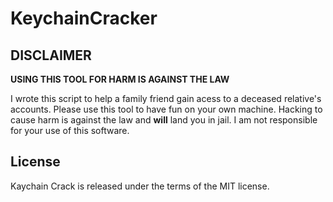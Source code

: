 KeychainCracker
===============

DISCLAIMER
----------

**USING THIS TOOL FOR HARM IS AGAINST THE LAW**

I wrote this script to help a family friend gain acess to a deceased relative's accounts. Please use this tool to have fun on your own machine. Hacking to cause harm is against the law and **will** land you in jail. I am not responsible for your use of this software.

License
-------

Kaychain Crack is released under the terms of the MIT license.
